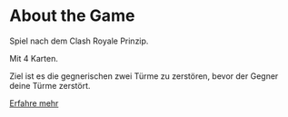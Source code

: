 # About the Game 

Spiel nach dem Clash Royale Prinzip.

Mit 4 Karten.

Ziel ist es die gegnerischen zwei Türme zu zerstören, bevor der Gegner deine Türme zerstört.

[Erfahre mehr](newfile.md)
